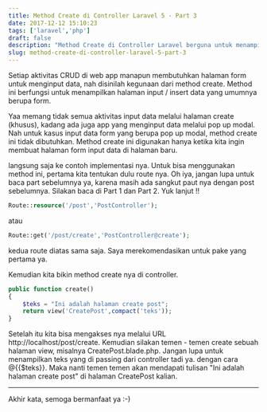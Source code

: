 ```yaml
---
title: Method Create di Controller Laravel 5 - Part 3
date: 2017-12-12 15:10:23
tags: ['laravel','php']
draft: false
description: "Method Create di Controller Laravel berguna untuk menampilkan halaman form input data. Bagaimana cara penggunaan nya? Mari belajar bareng ..."
slug: method-create-di-controller-laravel-5-part-3
---
```


Setiap aktivitas CRUD di web app manapun membutuhkan halaman form untuk menginput data, nah disinilah kegunaan dari method create. Method ini berfungsi untuk menampilkan halaman input / insert data yang umumnya berupa form.

Yaa memang tidak semua aktivitas input data melalui halaman create (khusus), kadang ada juga app yang menginput data melalui pop up modal. Nah untuk kasus input data form yang berupa pop up modal, method create ini tidak dibutuhkan. Method create ini digunakan hanya ketika kita ingin membuat halaman form input data di halaman baru.

langsung saja ke contoh implementasi nya. Untuk bisa menggunakan method ini, pertama kita tentukan dulu route nya. Oh iya, jangan lupa untuk baca part sebelumnya ya, karena masih ada sangkut paut nya dengan post sebelumnya. Silakan baca di Part 1 dan Part 2. Yuk lanjut !!

```php
Route::resource('/post','PostController');
```

atau

```php
Route::get('/post/create','PostController@create');
```

kedua route diatas sama saja. Saya merekomendasikan untuk pake yang pertama ya.

Kemudian kita bikin method create nya di controller.

```php
public function create()
{
    $teks = "Ini adalah halaman create post";
    return view('CreatePost',compact('teks'));
}
```

Setelah itu kita bisa mengakses nya melalui URL http://localhost/post/create. Kemudian silakan temen - temen create sebuah halaman view, misalnya CreatePost.blade.php. Jangan lupa untuk menampilkan teks yang di passing dari controller tadi ya. dengan cara @{{$teks}}. Maka nanti temen temen akan mendapati tulisan "Ini adalah halaman create post" di halaman CreatePost kalian.

<hr/>

Akhir kata, semoga bermanfaat ya :-)
